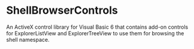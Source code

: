 # ShellBrowserControls
An ActiveX control library for Visual Basic 6 that contains add-on controls for ExplorerListView and ExplorerTreeView to use them for browsing the shell namespace.
